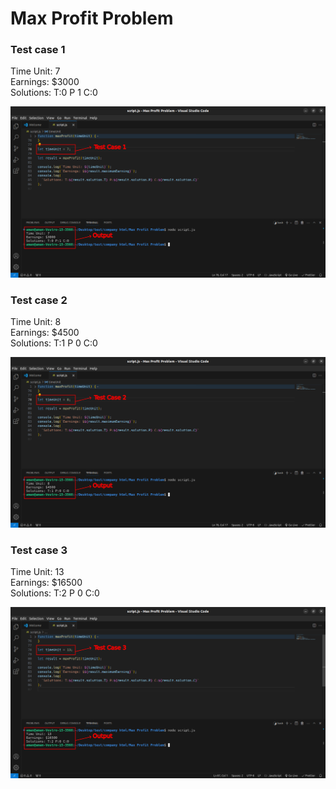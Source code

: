 # Max Profit Problem


### Test case 1

Time Unit: 7  
Earnings: $3000  
Solutions: T:0 P 1 C:0

<img src="./Files/testCase1.png">

### Test case 2

Time Unit: 8  
Earnings: $4500  
Solutions: T:1 P 0 C:0

<img src="./Files/testCase2.png">

### Test case 3
Time Unit: 13  
Earnings: $16500  
Solutions: T:2 P 0 C:0

<img src="./Files/testCase3.png">

